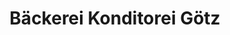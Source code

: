 ---
title: "Bäckerei Konditorei Götz"
url: /taufkirchen/baeckerei-konditorei-goetz/
shop: Bäckerei
---
